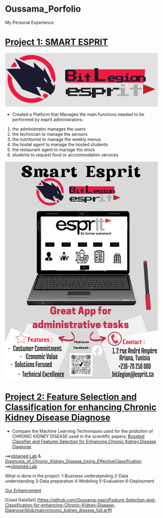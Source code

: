 # Oussama_Porfolio
My Personal Experience 

# [Project 1: SMART ESPRIT](https://github.com/Oussama-nasri/Smart-Esprit)

![](images/logo_final.png)
* Created a Platform that Manages the main functions needed to be performed by esprit administrators:
1.  the administrator  manages the users
2.  the technician to manage the sensors
3.  the nutritionist to manage the weekly menus
4.  the hostel agent to manage the hosted students
5.  the restaurant agent to manage the stock
6.  students to request food or accommodation services


![](/images/Smart_Esprit2-1.png)



# [Project 2: Feature Selection and Classification for enhancing Chronic Kidney Disease Diagnose](https://github.com/Oussama-nasri/Feature-Selection-and-Classification-for-enhancing-Chronic-Kidney-Disease-Diagnose)

* Compare the Machine Learning Techninques used for the pridiction of CHRONIC KIDNEY DISEASE used in the scientific papers:
[Boosted Classifier and Features Selection for Enhancing Chronic Kidney Disease Diagnose](https://github.com/Oussama-nasri/Feature-Selection-and-Classification-for-enhancing-Chronic-Kidney-Disease-Diagnose/blob/main/Boosted%20Classifier%20and%20Features%20Selection%20for%20Enhancing%20Chronic%20Kidney%20Disease%20Diagnose.pdf)

==>[obtained Lab](https://github.com/Oussama-nasri/Feature-Selection-and-Classification-for-enhancing-Chronic-Kidney-Disease-Diagnose/blob/main/P2%20Boosted%20Classifier%20and%20Features%20Selection%20for%20Enhancing%20Chronic%20Kidney%20Disease%20Diagnose%20(1)%20(1).ipynb)
&
[Diagnosis_of_Chronic_Kidney_Disease_Using_EffectiveClassification](https://github.com/Oussama-nasri/Feature-Selection-and-Classification-for-enhancing-Chronic-Kidney-Disease-Diagnose/blob/main/Diagnosis_of_Chronic_Kidney_Disease_Using_EffectiveClassification.pdf)
==>[obtained Lab](https://github.com/Oussama-nasri/Feature-Selection-and-Classification-for-enhancing-Chronic-Kidney-Disease-Diagnose/blob/main/P1%20Diagnosis_of_Chronic_Kidney_Disease_Using_EffectiveClassification%20(7)%20(1).ipynb)

What is done in the project:
1-Business understanding 
2-Data understanding 
3-Data preparation 
4-Modeling
5-Evaluation 
6-Deployment


[Our Enhencement](https://github.com/Oussama-nasri/Feature-Selection-and-Classification-for-enhancing-Chronic-Kidney-Disease-Diagnose/blob/main/Enhancement%20.ipynb)

[Used DataSet] (https://github.com/Oussama-nasri/Feature-Selection-and-Classification-for-enhancing-Chronic-Kidney-Disease-Diagnose/blob/main/chronic_kidney_disease_full.arff)




